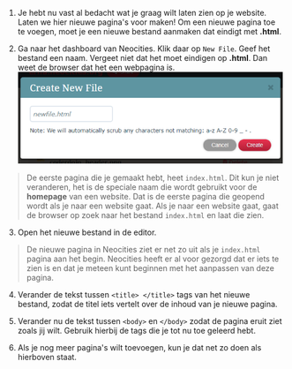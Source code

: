 1. Je hebt nu vast al bedacht wat je graag wilt laten zien op je website. Laten we hier nieuwe pagina's voor maken! Om een nieuwe pagina toe te voegen, moet je een nieuwe bestand aanmaken dat eindigt met **.html**. 

2. Ga naar het dashboard van Neocities. Klik daar op `New File`. Geef het bestand een naam. Vergeet niet dat het moet eindigen op **.html**. Dan weet de browser dat het een webpagina is.
![](/assets/new_file.png)
> De eerste pagina die je gemaakt hebt, heet `index.html`. Dit kun je niet veranderen, het is de speciale naam die wordt gebruikt voor de **homepage** van een website. Dat is de eerste pagina die geopend wordt als je naar een website gaat. Als je naar een website gaat, gaat de browser op zoek naar het bestand `index.html` en laat die zien.

3. Open het nieuwe bestand in de editor.
> De nieuwe pagina in Neocities ziet er net zo uit als je `index.html` pagina aan het begin. Neocities heeft er al voor gezorgd dat er iets te zien is en dat je meteen kunt beginnen met het aanpassen van deze pagina.

4. Verander de tekst tussen `<title> </title>` tags van het nieuwe bestand, zodat de titel iets vertelt over de inhoud van je nieuwe pagina.

5. Verander nu de tekst tussen `<body>` en `</body>` zodat de pagina eruit ziet zoals jij wilt. Gebruik hierbij de tags die je tot nu toe geleerd hebt.

6. Als je nog meer pagina's wilt toevoegen, kun je dat net zo doen als hierboven staat.